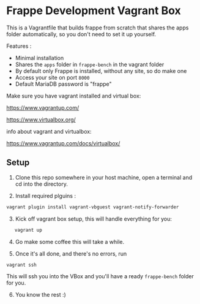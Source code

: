 # Frappe Development Vagrant Box

This is a Vagrantfile that builds frappe from scratch that shares the apps folder automatically, so you don't need to set it up yourself.

Features : 

* Minimal installation
* Shares the `apps` folder in `frappe-bench` in the vagrant folder
* By default only Frappe is installed, without any site, so do make one
* Access your site on port `8000`
* Default MariaDB password is "frappe"

Make sure you have vagrant installed and virtual box:

https://www.vagrantup.com/

https://www.virtualbox.org/

info about vagrant and virtualbox:

https://www.vagrantup.com/docs/virtualbox/

## Setup


1) Clone this repo somewhere in your host machine, open a terminal and cd into the directory.

2) Install required plguins : 
```bash
vagrant plugin install vagrant-vbguest vagrant-notify-forwarder
```

3) Kick off vagrant box setup, this will handle everything for you:
```bash
   vagrant up
```

4) Go make some coffee this will take a while.

5) Once it's all done, and there's no errors, run
```bash
vagrant ssh
```
This will ssh you into the VBox and you'll have a ready `frappe-bench` folder for you.

6) You know the rest :)
